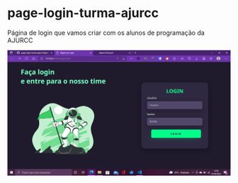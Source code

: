 # page-login-turma-ajurcc
Página de login que vamos criar com os alunos de programação da AJURCC

![page-login-turma-ajurcc](https://github.com/Patricia17991/page-login-turma-ajurcc/blob/main/Captura%20de%20Tela%20(114).png?raw=true)
